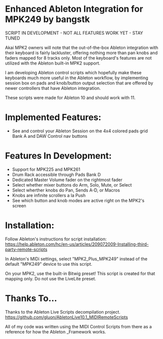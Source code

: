 # Enhanced Ableton Integration for MPK249 by bangstk

SCRIPT IN DEVELOPMENT - NOT ALL FEATURES WORK YET - STAY TUNED

Akai MPK2 owners will note that the out-of-the-box Ableton integration with their keyboard is fairly lackluster, offering nothing more than pan knobs and faders mapped for 8 tracks only. Most of the keyboard's features are not utilized with the Ableton built-in MPK2 support.

I am developing Ableton control scripts which hopefully make these keyboards much more useful in the Ableton workflow, by implementing session box on pads and knob/button output selection that are offered by newer controllers that have Ableton integration.

These scripts were made for Ableton 10 and should work with 11.

# Implemented Features:
- See and control your Ableton Session on the 4x4 colored pads grid Bank A and DAW Control nav buttons

# Features In Development:
- Support for MPK225 and MPK261
- Drum Rack accessible through Pads Bank D
- Dedicated Master Volume fader on the rightmost fader
- Select whether mixer buttons do Arm, Solo, Mute, or Select
- Select wherther knobs do Pan, Sends A-D, or Macros
- Knobs are infinite scrollers a la Push
- See which button and knob modes are active right on the MPK2's screen

# Installation:
Follow Ableton's instructions for script installation: https://help.ableton.com/hc/en-us/articles/209072009-Installing-third-party-remote-scripts

In Ableton's MIDi settings, select "MPK2_Plus_MPK249" instead of the default "MPK249" device to use this script.

On your MPK2, use the built-in Bitwig preset! This script is created for that mapping only. Do not use the LiveLite preset.

# Thanks To...

Thanks to the Ableton Live Scripts decompilation project.
https://github.com/gluon/AbletonLive10.1_MIDIRemoteScripts

All of my code was written using the MIDI Control Scripts from there as a reference for how the Ableton _Framework works.
